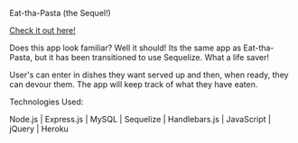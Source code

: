 Eat-tha-Pasta (the Sequel!)

[Check it out here!](https://protected-woodland-96587.herokuapp.com/)

Does this app look familiar? Well it should! Its the same app as Eat-tha-Pasta, but it has been transitioned to use Sequelize. What a life saver!

User's can enter in dishes they want served up and then, when ready, they can devour them. The app will keep track of what they have eaten.


Technologies Used:

Node.js | Express.js | MySQL | Sequelize | Handlebars.js | JavaScript | jQuery | Heroku

